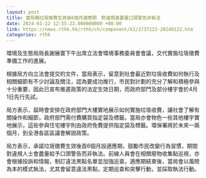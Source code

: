 ```yaml
---
layout: post
title: 當局稱垃圾徵費生效後6個月適應期　對違規者盡量口頭警告非執法
date: 2024-01-22 12:55:22.000000000 +08:00
link: https://news.rthk.hk/rthk/ch/component/k2/1737223-20240122.htm
categories: rthk
---
```


環境及生態局局長謝展寰下午出席立法會環境事務委員會會議，交代實施垃圾徵費準備工作的進展。

根據局方向立法會提交的文件，當局表示，留意到社會最近對垃圾收費如何執行及相關細節有不少討論及關注，認為要成功推行，市民對計劃的充分了解和積極參與十分重要，因此已宣布推遲政策的法定生效日期，而政府部門及部分樓宇會於4月1日先行先試。

局方表示，屆時會安排在政府部門大樓實地展示如何實施垃圾收費，讓社會了解有關操作和細節，政府部門需付費購買指定袋及標籤。當局亦會物色一些其他樓宇實地展示，這些參與住宅樓宇則由政府免費提供指定袋及標籤。環保署將於未來一兩個月，到全港各區區議會解說政策。

局方表示，承諾垃圾徵費生效後首6個月設適應期，鼓勵市民改變行為習慣，期間對違規人士會盡量給予口頭警告而非執法。前線人員會在相關廢物收集點巡視，亦會根據投訴和情報，制訂違法黑點名單並加強巡查。適應期結束後，當局會以風險為本的模式執法，尤其會留意違法黑點，定期巡查和突擊行動，並採取執法行動。
